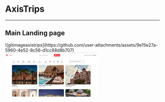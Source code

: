 <h1>AxisTrips</h1>
<hr>
<h2>Main Landing page </h2>
![gitimageaxistrips](https://github.com/user-attachments/assets/9e15e27a-5960-4e52-8c56-d1cc88d8b707)
<img src="gitimageaxistrips.png" width="300">